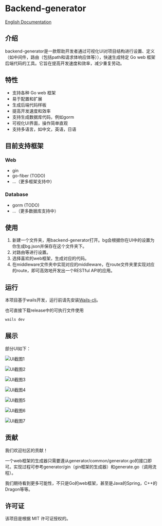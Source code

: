 # Backend-generator

[English Documentation](README.md)

## 介绍

backend-generator是一款帮助开发者通过可视化UI对项目结构进行设置、定义（如中间件，路由（包括path和请求体响应体等）），快速生成特定 Go web 框架后端代码的工具。它旨在提高开发速度和效率，减少重复劳动。

## 特性

- 支持各种 Go web 框架
- 易于配置和扩展
- 生成后端代码样板
- 提高开发速度和效率
- 支持生成数据库代码，例如gorm
- 可视化UI界面，操作简单直观
- 支持多语言，如中文，英语，日语

## 目前支持框架

### Web

- gin
- go-fiber (TODO)
- ...（更多框架支持中）

### Database

- gorm (TODO)
- ...（更多数据库支持中）

## 使用

1. 新建一个文件夹，用backend-generator打开。bg会根据你在UI中的设置为你生成bg.json并保存在这个文件夹下。
2. 对路由等进行设置。
3. 选择喜欢的web框架，生成对应的代码。
4. 在middleware文件夹中实现对应的middleware，在route文件夹里实现对应的route，即可高效地开发出一个RESTful API的应用。

## 运行

本项目基于wails开发，运行前请先安装[Wails-cli](https://wails.io/docs/gettingstarted/installation)。

也可直接下载release中的可执行文件使用

```bash
wails dev
```

## 展示

部分UI如下：

![UI截图1](image/zh-1.png)

![UI截图2](image/zh-2.png)

![UI截图3](image/zh-3.png)

![UI截图4](image/zh-4.png)

![UI截图5](image/zh-5.png)

![UI截图6](image/zh-6.png)

![UI截图7](image/zh-7.png)

## 贡献

我们欢迎社区的贡献！

一个web框架的生成器只需要遵从generator/common/generator.go的接口即可。实现过程可参考generator/gin（gin框架的生成器）和generate.go（调用流程）。

我们期待看到更多可能性，不只是Go的web框架，甚至是Java的Spring，C++的Dragon等等。

## 许可证

该项目是根据 MIT 许可证授权的。